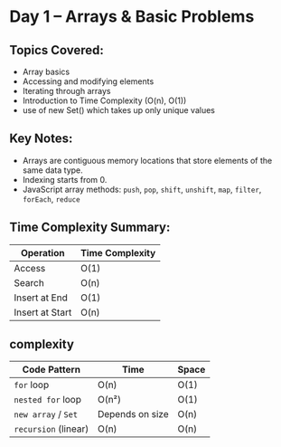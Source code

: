 # Day 1 – Arrays & Basic Problems

## Topics Covered:
- Array basics
- Accessing and modifying elements
- Iterating through arrays
- Introduction to Time Complexity (O(n), O(1))
- use of new Set() which takes up only unique values

## Key Notes:
- Arrays are contiguous memory locations that store elements of the same data type.
- Indexing starts from 0.
- JavaScript array methods: `push`, `pop`, `shift`, `unshift`, `map`, `filter`, `forEach`, `reduce`

## Time Complexity Summary:
| Operation | Time Complexity |
|-----------|-----------------|
| Access    | O(1)            |
| Search    | O(n)            |
| Insert at End | O(1)        |
| Insert at Start | O(n)      |

## complexity 
| Code Pattern         | Time            | Space |
| -------------------- | --------------- | ----- |
| `for` loop           | O(n)            | O(1)  |
| `nested for` loop    | O(n²)           | O(1)  |
| `new array` / `Set`  | Depends on size | O(n)  |
| `recursion` (linear) | O(n)            | O(n)  |

